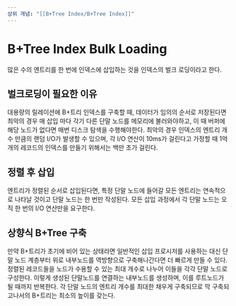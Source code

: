 ```yaml
---
상위 개념: "[[B+Tree Index/B+Tree Index]]"
---
```

# B+Tree Index Bulk Loading
많은 수의 엔트리를 한 번에 인덱스에 삽입하는 것을 인덱스의 벌크 로딩이라고 한다.

## 벌크로딩이 필요한 이유
대용량의 릴레이션에 B+트리 인덱스를 구축할 때, 데이터가 임의의 순서로 저장된다면 최악의 경우 매 삽입 마다 각기 다른 단말 노드를 메모리에 불러와야하고, 이 때 버퍼에 해당 노드가 없다면 매번 디스크 탐색을 수행해야한다. 최악의 경우 인덱스의 엔트리 개수 만큼의 랜덤 I/O가 발생할 수 있으며, 각 I/O 연산이 10ms가 걸린다고 가정할 때 1억개의 레코드의 인덱스를 만들기 위해서는 백만 초가 걸린다.

## 정렬 후 삽입
엔트리가 정렬된 순서로 삽입된다면, 특정 단말 노드에 들어갈 모든 엔트리는 연속적으로 나타날 것이고 단말 노드는 한 번만 작성된다. 모든 삽입 과정에서 각 단말 노드는 오직 한 번의 I/O 연산만을 요구한다.

## 상향식 B+Tree 구축
만약 B+트리가 초기에 비어 있는 상태라면 일반적인 삽입 프로시저를 사용하는 대신 단말 노드 계층부터 위로 내부노드를 역방향으로 구축해나간다면 더 빠르게 만들 수 있다. 정렬된 레코드들을 노드가 수용할 수 있는 최대 개수로 나누어 이들을 각각 단말 노드로 구성한다. 이렇게 생성된 단말노드를 연결하는 내부노드를 생성하며, 이를 루트노드가 될 때까지 반복한다. 각 단말 노드의 엔트리 개수를 최대한 채우게 구축되므로 막 구축되고나서의 B+트리는 최소의 높이를 갖는다.


